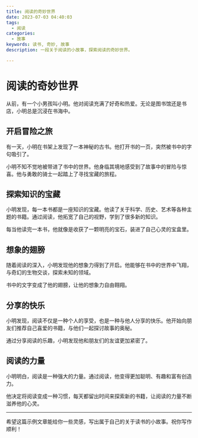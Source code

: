 ```yaml
---
title: 阅读的奇妙世界
date: 2023-07-03 04:40:03
tags:
  - 阅读
categories:
  - 故事
keywords: 读书, 奇妙, 故事
description: 一段关于阅读的小故事，探索阅读的奇妙世界。

---
```


# 阅读的奇妙世界

从前，有一个小男孩叫小明。他对阅读充满了好奇和热爱。无论是图书馆还是书店，小明总是沉浸在书海中。

## 开启冒险之旅

有一天，小明在书架上发现了一本神秘的古书。他打开书的一页，突然被书中的字句吸引了。

小明不知不觉地被带进了书中的世界。他身临其境地感受到了故事中的冒险与惊喜。他与勇敢的骑士一起踏上了寻找宝藏的旅程。

## 探索知识的宝藏

小明发现，每一本书都是一座知识的宝藏。他读了关于科学、历史、艺术等各种主题的书籍。通过阅读，他拓宽了自己的视野，学到了很多新的知识。

每当他读完一本书，他就像是收获了一颗明亮的宝石，装进了自己心灵的宝盒里。

## 想象的翅膀

随着阅读的深入，小明发现他的想象力得到了开启。他能够在书中的世界中飞翔，与奇幻的生物交谈，探索未知的领域。

书中的文字变成了他的翅膀，让他的想象力自由翱翔。

## 分享的快乐

小明发现，阅读不仅是一种个人的享受，也是一种与他人分享的快乐。他开始向朋友们推荐自己喜爱的书籍，与他们一起探讨故事的奥秘。

通过分享阅读的乐趣，小明发现他和朋友们的友谊更加紧密了。

## 阅读的力量

小明明白，阅读是一种强大的力量。通过阅读，他变得更加聪明、有趣和富有创造力。

他决定将阅读变成一种习惯，每天都留出时间来探索新的书籍，让阅读的力量不断滋养他的心灵。

---

希望这篇示例文章能给你一些灵感，写出属于自己的关于读书的小故事。祝你写作顺利！
